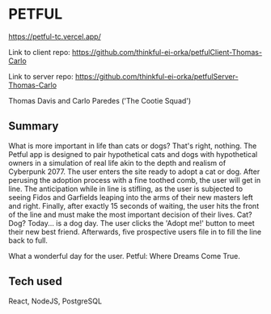 # PETFUL

https://petful-tc.vercel.app/

Link to client repo: https://github.com/thinkful-ei-orka/petfulClient-Thomas-Carlo

Link to server repo: https://github.com/thinkful-ei-orka/petfulServer-Thomas-Carlo

Thomas Davis and Carlo Paredes ('The Cootie Squad')

## Summary

What is more important in life than cats or dogs? That's right, nothing. The Petful app is designed to pair hypothetical cats and dogs with hypothetical owners in a simulation of real life akin to the depth and realism of Cyberpunk 2077. The user enters the site ready to adopt a cat or dog. After perusing the adoption process with a fine toothed comb, the user will get in line. The anticipation while in line is stifling, as the user is subjected to seeing Fidos and Garfields leaping into the arms of their new masters left and right. Finally, after exactly 15 seconds of waiting, the user hits the front of the line and must make the most important decision of their lives. Cat? Dog? Today... is a dog day. The user clicks the 'Adopt me!' button to meet their new best friend. Afterwards, five prospective users file in to fill the line back to full. 

What a wonderful day for the user. Petful: Where Dreams Come True.

## Tech used

React, NodeJS, PostgreSQL
